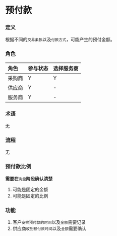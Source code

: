 # 预付款

### 定义

根据不同的`交易条款`以及`付款方式`，可能产生的预付金额。

### 角色

| 角色 | 参与状态 | 选择服务商 |
| :--- | :--- | :--- |
| 采购商 | Y | Y |
| 供应商 | Y | - |
| 服务商 | Y | - |

### 术语

无

### 流程

无

### 预付款比例

**需要在**`询盘`**阶段确认清楚**

1. 可能是固定的金额
2. 可能是固定的比例

### 功能

1. 客户`安排预付款的时间`以及`金额`需要记录
2. 供应商`收到预付款时间`以及`金额`需要确认



